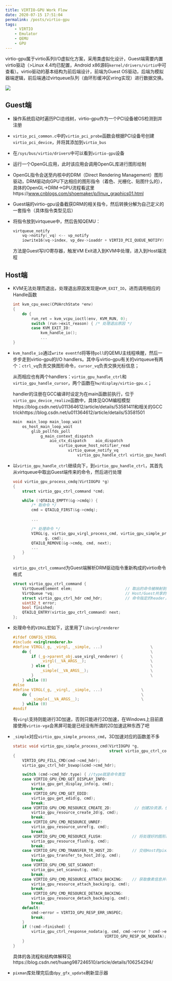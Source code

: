 ```yaml
---
title: VIRTIO-GPU Work Flow
date: 2020-07-15 17:51:04
permalink: /posts/virtio-gpu
tags: 
    - VIRTIO 
    - Emulator 
    - QEMU 
    - GPU
---
```


virtio-gpu属于virtio系列I/O虚拟化方案，采用类虚拟化设计，Guest端需要内置virtio驱动（>Linux 4.4均已配置，Android x86源码``kernel/drivers/virtio``中可查看）。virtio驱动的基本结构为前后端设计，前端为Guest OS驱动，后端为模拟器端逻辑，前后端通过virtqueue队列（由环形缓冲区vring实现）进行数据交换。

<img src="{{site.url}}/images/posts/virtio.gif">

## Guest端

* 操作系统启动时遍历PCI总线树，virtio-gpu作为一个PCI设备被OS检测到并注册

* ``virtio_pci_common.c``中的``virtio_pci_probe``函数会根据PCI设备号创建``virtio_pci_device``，并将其添加到``virtio_bus``

* 在``/sys/bus/virtio/drivers``中可以看到``virtio-gpu``设备

* 运行一个OpenGL应用，此时该应用会调用OpenGL库进行图形绘制

* OpenGL指令会送至内核中的DRM（Direct Rendering Management）图形驱动，DRM驱动向GPU下达相应的图形指令（着色、光栅化、贴图什么的），具体的OpenGL->DRM->GPU流程看这里https://www.cnblogs.com/shoemaker/p/linux_graphics01.html

* Guest端的virtio-gpu设备截获DRM的相关指令，然后转换分解为自己定义的一套指令（具体指令类型见后）

* 将指令放到virtqueue中，然后告知QEMU：

  ```c
  virtqueue_notify
      vq->notify(_vq) <-- vp_notify
      iowrite16(vq->index, vp_dev->ioaddr + VIRTIO_PCI_QUEUE_NOTIFY)
  ```

  方法是Guest写I/O寄存器，触发VM Exit进入到KVM中处理，进入到Host端流程

## Host端

* KVM无法处理而退出，处理退出原因发现是``KVM_EXIT_IO``，进而调用相应的Handle函数

  ```c
  int kvm_cpu_exec(CPUArchState *env)
  {
      do {
          run_ret = kvm_vcpu_ioctl(env, KVM_RUN, 0);
          switch (run->exit_reason) { /* 处理退出原因 */
          case KVM_EXIT_IO:
              kvm_handle_io();
              ...
  }
  ```

* ``kvm_handle_io``通过``write eventfd``将等待``poll``的QEMU主线程唤醒，然后一步步走到virtio-gpu的I/O handlers。其中与virtio-gpu有关的virtqueue有两个：``ctrl_vq``负责交换图形命令，``cursor_vq``负责交换光标信息；

  从而相应也有两个handlers：``virtio_gpu_handle_ctrl``和``virtio_gpu_handle_cursor``，两个函数在``hw/display/virtio-gpu.c``；

  handler的注册在GCC编译时设定为在main函数前执行，位于``virtio_gpu_device_realize``函数中，具体见QOM编程模型https://blog.csdn.net/u011364612/article/details/53581411和相关的GCC trickhttps://blog.csdn.net/u011364612/article/details/53581501

  ```c
  main  main_loop main_loop_wait
      os_host_main_loop_wait
          glib_pollfds_poll
              g_main_context_dispatch 
                  aio_ctx_dispatch    aio_dispatch
                      virtio_queue_host_notifier_read
                          virtio_queue_notify_vq 
                              virtio_gpu_handle_ctrl virtio_gpu_handle_cursor
  ```

* 以``virtio_gpu_handle_ctrl``继续向下，到``virtio_gpu_handle_ctrl``，其首先从virtqueue中取出Guest端传来的命令，然后进行处理

  ```c
  void virtio_gpu_process_cmdq(VirtIOGPU *g)
  {
      struct virtio_gpu_ctrl_command *cmd;
  
      while (!QTAILQ_EMPTY(&g->cmdq)) {
          /* 取命令 */
          cmd = QTAILQ_FIRST(&g->cmdq);
          
          ...
  
          /* 处理命令 */
          VIRGL(g, virtio_gpu_virgl_process_cmd, virtio_gpu_simple_process_cmd,
                g, cmd);
          QTAILQ_REMOVE(&g->cmdq, cmd, next);
          ...
      }
  }
  ```

  ``virtio_gpu_ctrl_command``为Guest端解析DRM驱动指令重新构成的virtio命令格式

  ```c
  struct virtio_gpu_ctrl_command {
      VirtQueueElement elem;                       // 取出的命令被映射到这里
      VirtQueue *vq;                               // Host/Guest共享的队列
      struct virtio_gpu_ctrl_hdr cmd_hdr;          // 命令指定的header，指定了命令类型
      uint32_t error;
      bool finished;
      QTAILQ_ENTRY(virtio_gpu_ctrl_command) next;
  };
  ```

* 处理命令的``VIRGL``宏如下，这里用了``libvirglrenderer``

  ```c
  #ifdef CONFIG_VIRGL
  #include <virglrenderer.h>
  #define VIRGL(_g, _virgl, _simple, ...)                     \
      do {                                                    \
          if (_g->parent_obj.use_virgl_renderer) {            \
              _virgl(__VA_ARGS__);                            \
          } else {                                            \
              _simple(__VA_ARGS__);                           \
          }                                                   \
      } while (0)
  #else
  #define VIRGL(_g, _virgl, _simple, ...)                 \
      do {                                                \
          _simple(__VA_ARGS__);                           \
      } while (0)
  #endif
  ```

  有``virgl``支持则能进行3D加速，否则只能进行2D加速，在Windows上目前直接使用``virtio-vga``会黑屏可能是已经没有所谓的2D加速这种东西了吧

* ``_simple``对应``virtio_gpu_simple_process_cmd``，3D加速对应的函数差不多

  ```c
  static void virtio_gpu_simple_process_cmd(VirtIOGPU *g,
                                            struct virtio_gpu_ctrl_command *cmd)
  {
      VIRTIO_GPU_FILL_CMD(cmd->cmd_hdr);
      virtio_gpu_ctrl_hdr_bswap(&cmd->cmd_hdr);
  
      switch (cmd->cmd_hdr.type) { //type就是命令类型
      case VIRTIO_GPU_CMD_GET_DISPLAY_INFO:
          virtio_gpu_get_display_info(g, cmd);
          break;
      case VIRTIO_GPU_CMD_GET_EDID:
          virtio_gpu_get_edid(g, cmd);
          break;
      case VIRTIO_GPU_CMD_RESOURCE_CREATE_2D:          // 创建2D资源，仅有长宽和格式，没有像素信息，像素信息单独传
          virtio_gpu_resource_create_2d(g, cmd);
          break;
      case VIRTIO_GPU_CMD_RESOURCE_UNREF:
          virtio_gpu_resource_unref(g, cmd);
          break;
      case VIRTIO_GPU_CMD_RESOURCE_FLUSH:             // 将处理好的图形送到显示器
          virtio_gpu_resource_flush(g, cmd);
          break;
      case VIRTIO_GPU_CMD_TRANSFER_TO_HOST_2D:        // 交给Host的pixman库进行图形处理，比如明暗、光栅化处理
          virtio_gpu_transfer_to_host_2d(g, cmd);
          break;
      case VIRTIO_GPU_CMD_SET_SCANOUT:
          virtio_gpu_set_scanout(g, cmd);
          break;
      case VIRTIO_GPU_CMD_RESOURCE_ATTACH_BACKING:    // 获取像素信息并和2D资源绑定
          virtio_gpu_resource_attach_backing(g, cmd);
          break;
      case VIRTIO_GPU_CMD_RESOURCE_DETACH_BACKING:
          virtio_gpu_resource_detach_backing(g, cmd);
          break;
      default:
          cmd->error = VIRTIO_GPU_RESP_ERR_UNSPEC;
          break;
      }
      if (!cmd->finished) {
          virtio_gpu_ctrl_response_nodata(g, cmd, cmd->error ? cmd->error :
                                          VIRTIO_GPU_RESP_OK_NODATA);
      }
  }
  ```

  具体的各流程和结构体解释见https://blog.csdn.net/huang987246510/article/details/106254294/

* ``pixman``库处理完后由``dpy_gfx_update``刷新显示器